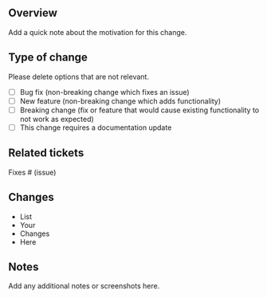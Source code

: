 ## Overview

Add a quick note about the motivation for this change.

## Type of change

Please delete options that are not relevant.

- [ ] Bug fix (non-breaking change which fixes an issue)
- [ ] New feature (non-breaking change which adds functionality)
- [ ] Breaking change (fix or feature that would cause existing functionality to not work as expected)
- [ ] This change requires a documentation update

## Related tickets

Fixes # (issue)

## Changes

- List
- Your
- Changes
- Here

## Notes

Add any additional notes or screenshots here.
